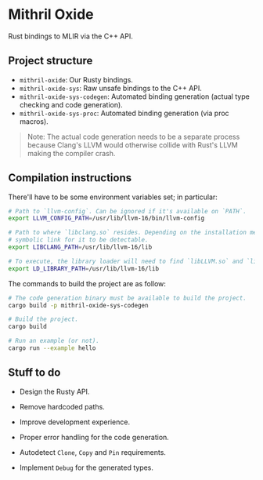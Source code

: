# Mithril Oxide

Rust bindings to MLIR via the C++ API.


## Project structure

  - `mithril-oxide`: Our Rusty bindings.
  - `mithril-oxide-sys`: Raw unsafe bindings to the C++ API.
  - `mithril-oxide-sys-codegen`: Automated binding generation (actual type checking and code
    generation).
  - `mithril-oxide-sys-proc`: Automated binding generation (via proc macros).

> Note: The actual code generation needs to be a separate process because Clang's LLVM would
    otherwise collide with Rust's LLVM making the compiler crash.

## Compilation instructions

There'll have to be some environment variables set; in particular:

```bash
# Path to `llvm-config`. Can be ignored if it's available on `PATH`.
export LLVM_CONFIG_PATH=/usr/lib/llvm-16/bin/llvm-config

# Path to where `libclang.so` resides. Depending on the installation method, you may need to make a
# symbolic link for it to be detectable.
export LIBCLANG_PATH=/usr/lib/llvm-16/lib

# To execute, the library loader will need to find `libLLVM.so` and `libMLIR.so`.
export LD_LIBRARY_PATH=/usr/lib/llvm-16/lib
```

The commands to build the project are as follow:

```bash
# The code generation binary must be available to build the project.
cargo build -p mithril-oxide-sys-codegen

# Build the project.
cargo build

# Run an example (or not).
cargo run --example hello
```


## Stuff to do

  - Design the Rusty API.

  - Remove hardcoded paths.
  - Improve development experience.
  - Proper error handling for the code generation.
  - Autodetect `Clone`, `Copy` and `Pin` requirements.
  - Implement `Debug` for the generated types.

